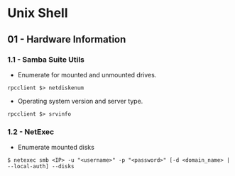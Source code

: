 # Unix Shell

## 01 - Hardware Information

### 1.1 - Samba Suite Utils

- Enumerate for mounted and unmounted drives.

`rpcclient $> netdiskenum`

- Operating system version and server type.

`rpcclient $> srvinfo`

### 1.2 - NetExec

- Enumerate mounted disks

`$ netexec smb <IP> -u "<username>" -p "<password>" [-d <domain_name> | --local-auth] --disks`